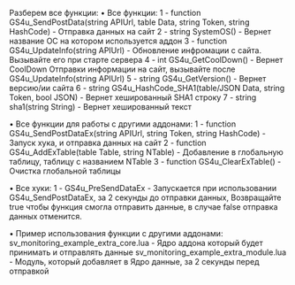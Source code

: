 Разберем все функции:
• Все функции:
1 - function GS4u_SendPostData(string APIUrl, table Data, string Token, string HashCode) - Отправка данных на сайт
2 - string SystemOS() - Вернет название ОС на котором используется аддон
3 - function GS4u_UpdateInfo(string APIUrl) - Обновление инфромации с сайта. Вызывайте его при старте сервера
4 - int GS4u_GetCoolDown() - Вернет CoolDown Отправки информации на сайт, вызывайте после GS4u_UpdateInfo(string APIUrl)
5 - string GS4u_GetVersion() - Вернет версию/ии сайта
6 - string GS4u_HashCode_SHA1(table/JSON Data, string Token, bool JSON) - Вернет хешированный SHA1 строку
7 - string sha1(string String) - Вернет хешированный текст

• Все функции для работы с другими аддонами:
1 - function GS4u_SendPostDataEx(string APIUrl, string Token, string HashCode) - Запуск хука, и отправка данных на сайт
2 - function GS4u_AddExTable(table Table, string NTable) - Добавление в глобальную таблицу, таблицу с названием NTable
3 - function GS4u_ClearExTable() - Очистка глобальной таблицы

• Все хуки:
1 - GS4u_PreSendDataEx - Запускается при использовании GS4u_SendPostDataEx, за 2 секунды до отправки данных,
Возвращайте true чтобы функция смогла отправить данные, в случае false отправка данных отменится.

• Пример использования функции с другими аддонами:
sv_monitoring_example_extra_core.lua - Ядро аддона который будет принимать и отправлять данные
sv_monitoring_example_extra_module.lua - Модуль, который добавляет в Ядро данные, за 2 секунды перед отправкой
